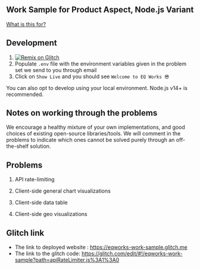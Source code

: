 Work Sample for Product Aspect, Node.js Variant
---

[What is this for?](https://github.com/EQWorks/work-samples#what-is-this)

## Development

1. [![Remix on Glitch](https://cdn.glitch.com/2703baf2-b643-4da7-ab91-7ee2a2d00b5b%2Fremix-button.svg)](https://glitch.com/edit/#!/import/github/EQWorks/ws-product-nodejs)
2. Populate `.env` file with the environment variables given in the problem set we send to you through email
3. Click on `Show Live` and you should see `Welcome to EQ Works 😎`

You can also opt to develop using your local environment. Node.js v14+ is recommended.

## Notes on working through the problems

We encourage a healthy mixture of your own implementations, and good choices of existing open-source libraries/tools. We will comment in the problems to indicate which ones cannot be solved purely through an off-the-shelf solution.

## Problems 

1. API rate-limiting

2. Client-side general chart visualizations

3. Client-side data table

4. Client-side geo visualizations

## Glitch link
* The link to deployed website : https://eqworks-work-sample.glitch.me
* The link to the glitch code: https://glitch.com/edit/#!/eqworks-work-sample?path=apiRateLimiter.js%3A1%3A0

